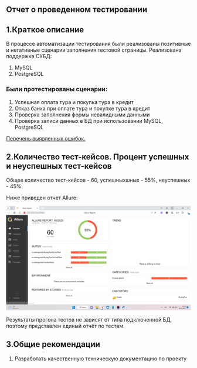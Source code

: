 Отчет о проведенном тестировании 
---
## 1.Краткое описание ##
В процессе автоматизации тестирования были реализованы позитивные и негативные сценарии заполнения тестовой страницы. Реализована поддержка СУБД: 
1. MySQL
2. PostgreSQL

### Были протестированы сценарии: ###

1. Успешная оплата тура и покупка тура в кредит
2. Отказ банка при оплате тура и покупке тура в кредит
3. Проверка заполнения формы невалидными данными
4. Проверка записи данных в БД при использовании MySQL, PostgreSQL

[Перечень выявленных ошибок.](https://github.com/Varek1807/Diplom/issues)

## 2.Количество тест-кейсов. Процент успешных и неуспешных тест-кейсов ##
Общее количество тест-кейсов - 60, успешныхшных - 55%, неуспешных - 45%.

Ниже приведен отчет Allure:

![img_1.png](img_1.png)

Результаты прогона тестов не зависят от типа подключенной БД, поэтому представлен единый отчёт по тестам.

## 3.Общие рекомендации ##
1. Разработать качественную техническую документацию по проекту
